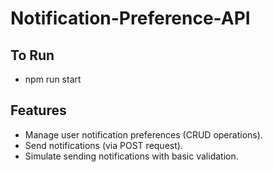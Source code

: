 # Notification-Preference-API

## To Run

- npm run start
  
## Features

- Manage user notification preferences (CRUD operations).
- Send notifications (via POST request).
- Simulate sending notifications with basic validation.

